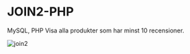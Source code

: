 # JOIN2-PHP

MySQL, PHP
Visa alla produkter som har minst 10 recensioner.

![join2](https://github.com/Betttina/JOIN2-PHP/assets/125275847/f228f1a5-edcc-4b7c-8892-4f0613ba97a9)
